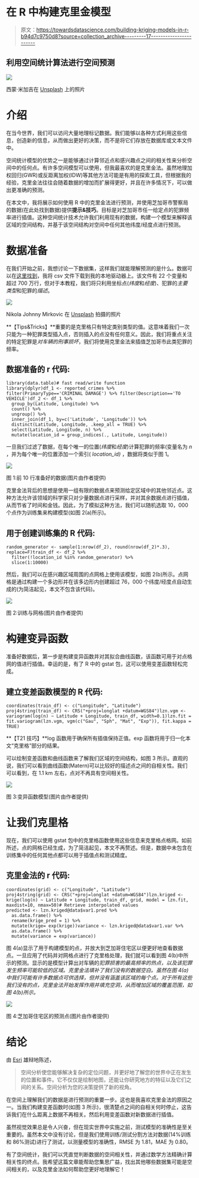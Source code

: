 # 在 R 中构建克里金模型

> 原文：<https://towardsdatascience.com/building-kriging-models-in-r-b94d7c9750d8?source=collection_archive---------17----------------------->

## 利用空间统计算法进行空间预测

![](img/aa4430185c07ce2c53e345818551cda1.png)

西蒙·米加吉在 [Unsplash](https://unsplash.com?utm_source=medium&utm_medium=referral) 上的照片

# 介绍

在当今世界，我们可以访问大量地理标记数据。我们能够以各种方式利用这些信息，创造新的信息，从而做出更好的决策，而不是将它们存放在数据库或文本文件中。

空间统计模型的优势之一是能够通过计算邻近点和感兴趣点之间的相关性来分析空间中的任何点。有许多空间模型可以使用，但我最喜欢的是克里金法。虽然地理加权回归(GWR)或反距离加权(IDW)等其他方法可能是有用的探索工具，但根据我的经验，克里金法往往会随着数据的增加而扩展得更好，并且在许多情况下，可以做出更准确的预测。

在本文中，我将展示如何使用 R 中的克里金法进行预测，并使用芝加哥市警察局的数据(在此处找到数据)提供**提示&技巧**。目标是对芝加哥市任一给定点的犯罪频率进行插值。这种空间统计技术允许我们利用现有的数据，构建一个模型来解释该区域的空间结构，并基于该空间结构对空间中任何其他纬度/经度点进行预测。

# 数据准备

在我们开始之前，我想讨论一下数据集，这样我们就能理解预测的是什么。数据可以在[这里找到](https://data.cityofchicago.org/Public-Safety/Police-Stations/z8bn-74gv)，我将 csv 文件下载到我的本地驱动器上。该文件有 22 个变量和超过 700 万行，但对于本教程，我们将只利用坐标点(*纬度*和*经度*)、犯罪的*主要类型*和犯罪的*描述*。

![](img/71cffb06df87fd22e268b1dc1612013f.png)

Nikola Johnny Mirkovic 在 [Unsplash](https://unsplash.com?utm_source=medium&utm_medium=referral) 拍摄的照片

**【Tips&Tricks】**重要的是克里格只有特定类别类型的值。这意味着我们一次只能为一种犯罪类型插入点，否则插入的点没有任何意义。因此，我们将重点关注的特定犯罪是*对车辆的刑事损坏*，我们将使用克里金法来插值芝加哥市此类犯罪的频率。

## 数据准备的 r 代码:

```
library(data.table)# fast read/write function
library(dplyr)df_1 <- reported_crimes %>% filter(PrimaryType=='CRIMINAL DAMAGE') %>% filter(Description=='TO VEHICLE')df_2 <- df_1 %>% 
  group_by(Latitude, Longitude) %>% 
  count() %>% 
  ungroup() %>% 
  inner_join(df_1, by=c('Latitude', 'Longitude')) %>% 
  distinct(Latitude, Longitude, .keep_all = TRUE) %>%
  select(Latitude, Longitude, n) %>%
  mutate(location_id = group_indices(., Latitude, Longitude))
```

一旦我们过滤了数据，在每个唯一的位置(*纬度*和*经度*)计算犯罪的频率(变量名为 *n* ，并为每个唯一的位置添加一个索引( *location_id)* ，数据将类似于图 1。

![](img/2368b347ce2c8abfc619d445ae1bcd69.png)

图 1:前 10 行准备好的数据(图片由作者提供)

克里金法背后的思想是使用一组有限的数据点来预测给定区域中的其他邻近点。这种方法允许该领域的科学家只对少量数据点进行采样，并对其余数据点进行插值，从而节省了时间和金钱。因此，为了模拟这种方法，我们可以随机选取 10，000 个点作为训练集来构建模型(如图 2(a)所示)。

## **用于创建训练集的 R 代码:**

```
random_generator <- sample(1:nrow(df_2), round(nrow(df_2)*.3), replace=F)train_df <- df_2 %>%
  filter(!location_id %in% random_generator) %>% 
  slice(1:10000)
```

然后，我们可以在感兴趣区域周围的点网格上使用该模型，如图 2(b)所示。点网格是通过构建一个多边形并在该多边形内创建超过 76，000 个纬度/经度点自动生成的(为简洁起见，本文不包含该代码)。

![](img/ac27092371920a3370300fa90d22509a.png)

图 2:训练与网格(图片由作者提供)

# **构建变异函数**

准备好数据后，第一步是构建变异函数并对其拟合曲线函数，该函数可用于对点格网的值进行插值。幸运的是，有了 R 中的 gstat 包，这可以使用变差函数轻松完成。

## **建立变差函数模型的 R 代码:**

```
coordinates(train_df) <- c("Longitude", "Latitude")
proj4string(train_df) <- CRS("+proj=longlat +datum=WGS84")lzn.vgm <- variogram(log(n) ~ Latitude + Longitude, train_df, width=0.1)lzn.fit = fit.variogram(lzn.vgm, vgm(c("Gau", "Sph", "Mat", "Exp")), fit.kappa = TRUE)
```

**【T21 技巧】**log 函数用于确保所有插值保持正值。exp 函数将用于归一化本文“克里格”部分的结果。

可以绘制变差函数和曲线函数来了解我们区域的空间结构，如图 3 所示。直观的说，我们可以看到曲线函数(Matern)可以比较好的描述点之间的自相关性。我们可以看到，在 1.1 km 左右，点对不再具有空间相关性。

![](img/7a243510664c1a2147b64147f5174d7f.png)

图 3:变异函数模型(图片由作者提供)

# 让我们克里格

现在，我们可以使用 gstat 包中的克里格函数使用这些信息来克里格点格网。如前所述，点的网格已经生成，为了简洁起见，本文不再赘述。但是，数据中未包含在训练集中的任何其他点都可以用于插值点和测试精度。

## 克里金法的 r 代码:

```
coordinates(grid) <- c("Longitude", "Latitude")
proj4string(grid) <- CRS("+proj=longlat +datum=WGS84")lzn.kriged <-krige(log(n) ~ Latitude + Longitude, train_df, grid, model = lzn.fit, maxdist=10, nmax=50)# Retrieve interpolated values
predicted <- lzn.kriged@data$var1.pred %>%
  as.data.frame() %>%
  rename(krige_pred = 1) %>% 
  mutate(krige= exp(krige))variance <- lzn.kriged@data$var1.var %>%
  as.data.frame() %>%
  mutate(variance = exp(variance))
```

图 4(a)显示了用于构建模型的点，并放大到芝加哥住宅区以便更好地查看数据点。一旦应用了代码并对网格点进行了克里格处理，我们就可以看到图 4(b)中所示的预测。显示的是模型计算出对车辆的*犯罪损害的最高频率的热点，以及该犯罪发生频率可能较低的区域。克里金法填补了我们没有的数据空白。虽然在图 4(a)中我们可能有许多数据点可供选择，但并没有涵盖该区域的每个点。对于所有这些我们没有的点，克里金法开始发挥作用并填充空洞，从而增加区域的覆盖范围，如图 4(b)所示。*

![](img/2e457328b2b7e1206a011dfa7617f374.png)

图 4:芝加哥住宅区的预测点(图片由作者提供)

# 结论

由 [Esri](https://www.esri.com/arcgis-blog/products/product/analytics/the-power-of-where-how-spatial-analysis-leads-to-insight/) 雄辩地陈述，

> 空间分析使您能够解决复杂的定位问题，并更好地了解您的世界中正在发生的位置和事件。它不仅仅是绘制地图，还能让你研究地方的特征以及它们之间的关系。空间分析为您的决策提供了新的视角。

在空间上理解我们的数据是进行预测的重要一步。这也是我喜欢克里金法的原因之一。当我们构建变差函数时(如图 3 所示)，很清楚点之间的自相关何时停止，这告诉我们在什么距离上数据不再相关。然后利用变差函数对新数据进行插值。

虽然视觉效果总是令人兴奋，但在现实世界中实施之前，测试模型的准确性是至关重要的。虽然本文中没有讨论，但是我们使用训练/测试分割方法对数据(14%训练和 86%测试)进行了测试，以测量模型的准确性，RMSE 为 1.81，MAE 为 0.80。

有了空间统计，我们可以凭直觉判断数据的空间相关性，并通过数学方法精确计算相关性的终点。我希望这篇文章能帮助您集思广益，找出其他哪些数据集可能是空间相关的，以及克里金法如何帮助您更好地理解它！